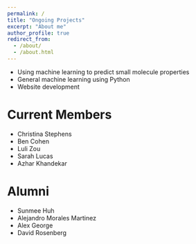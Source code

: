 ```yaml
---
permalink: /
title: "Ongoing Projects"
excerpt: "About me"
author_profile: true
redirect_from:
  - /about/
  - /about.html
---
```


* Using machine learning to predict small molecule properties
* General machine learning using Python
* Website development

Current Members
======
* Christina Stephens
* Ben Cohen
* Luli Zou
* Sarah Lucas
* Azhar Khandekar

Alumni
======
* Sunmee Huh
* Alejandro Morales Martinez
* Alex George
* David Rosenberg
